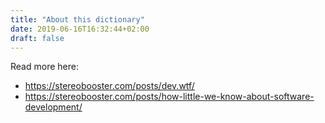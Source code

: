 ```yaml
---
title: "About this dictionary"
date: 2019-06-16T16:32:44+02:00
draft: false
---
```


Read more here:

- https://stereobooster.com/posts/dev.wtf/
- https://stereobooster.com/posts/how-little-we-know-about-software-development/
